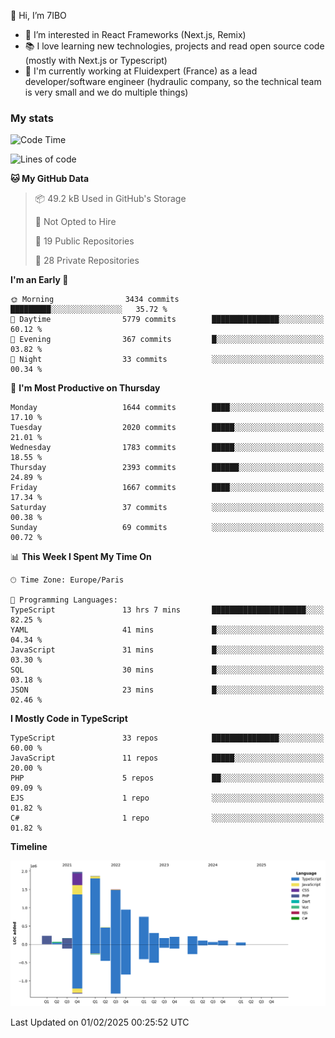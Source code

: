 👋 Hi, I’m 7IBO

- 👀 I’m interested in React Frameworks (Next.js, Remix)
- 📚 I love learning new technologies, projects and read open source code (mostly with Next.js or Typescript)
- 💼 I'm currently working at Fluidexpert (France) as a lead developer/software engineer (hydraulic company, so the technical team is very small and we do multiple things)

### My stats
<!--START_SECTION:waka-->
![Code Time](http://img.shields.io/badge/Code%20Time-992%20hrs%2027%20mins-blue)

![Lines of code](https://img.shields.io/badge/From%20Hello%20World%20I%27ve%20Written-9.1%20million%20lines%20of%20code-blue)

**🐱 My GitHub Data** 

> 📦 49.2 kB Used in GitHub's Storage 
 > 
> 🚫 Not Opted to Hire
 > 
> 📜 19 Public Repositories 
 > 
> 🔑 28 Private Repositories 
 > 
**I'm an Early 🐤** 

```text
🌞 Morning                3434 commits        █████████░░░░░░░░░░░░░░░░   35.72 % 
🌆 Daytime                5779 commits        ███████████████░░░░░░░░░░   60.12 % 
🌃 Evening                367 commits         █░░░░░░░░░░░░░░░░░░░░░░░░   03.82 % 
🌙 Night                  33 commits          ░░░░░░░░░░░░░░░░░░░░░░░░░   00.34 % 
```
📅 **I'm Most Productive on Thursday** 

```text
Monday                   1644 commits        ████░░░░░░░░░░░░░░░░░░░░░   17.10 % 
Tuesday                  2020 commits        █████░░░░░░░░░░░░░░░░░░░░   21.01 % 
Wednesday                1783 commits        █████░░░░░░░░░░░░░░░░░░░░   18.55 % 
Thursday                 2393 commits        ██████░░░░░░░░░░░░░░░░░░░   24.89 % 
Friday                   1667 commits        ████░░░░░░░░░░░░░░░░░░░░░   17.34 % 
Saturday                 37 commits          ░░░░░░░░░░░░░░░░░░░░░░░░░   00.38 % 
Sunday                   69 commits          ░░░░░░░░░░░░░░░░░░░░░░░░░   00.72 % 
```


📊 **This Week I Spent My Time On** 

```text
🕑︎ Time Zone: Europe/Paris

💬 Programming Languages: 
TypeScript               13 hrs 7 mins       █████████████████████░░░░   82.25 % 
YAML                     41 mins             █░░░░░░░░░░░░░░░░░░░░░░░░   04.34 % 
JavaScript               31 mins             █░░░░░░░░░░░░░░░░░░░░░░░░   03.30 % 
SQL                      30 mins             █░░░░░░░░░░░░░░░░░░░░░░░░   03.18 % 
JSON                     23 mins             █░░░░░░░░░░░░░░░░░░░░░░░░   02.46 % 
```

**I Mostly Code in TypeScript** 

```text
TypeScript               33 repos            ███████████████░░░░░░░░░░   60.00 % 
JavaScript               11 repos            █████░░░░░░░░░░░░░░░░░░░░   20.00 % 
PHP                      5 repos             ██░░░░░░░░░░░░░░░░░░░░░░░   09.09 % 
EJS                      1 repo              ░░░░░░░░░░░░░░░░░░░░░░░░░   01.82 % 
C#                       1 repo              ░░░░░░░░░░░░░░░░░░░░░░░░░   01.82 % 
```



**Timeline**

![Lines of Code chart](https://raw.githubusercontent.com/7IBO/7IBO/main/assets/bar_graph.png)


 Last Updated on 01/02/2025 00:25:52 UTC
<!--END_SECTION:waka-->
